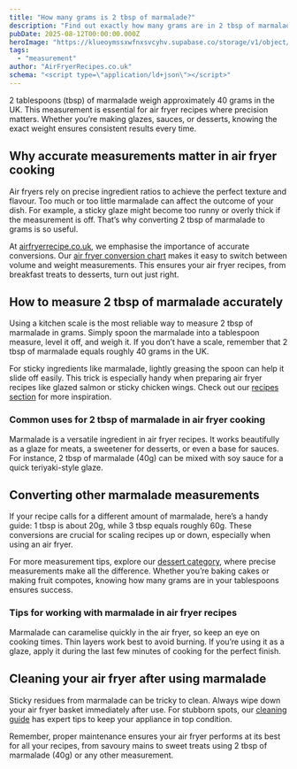 ```yaml
---
title: "How many grams is 2 tbsp of marmalade?"
description: "Find out exactly how many grams are in 2 tbsp of marmalade with this simple UK conversion guide. Perfect for air fryer recipes!"
pubDate: 2025-08-12T00:00:00.000Z
heroImage: "https://klueoymssxwfnxsvcyhv.supabase.co/storage/v1/object/public/md/how-many-grams-is-2-tbsp-marmalade-a0f45af2.webp"
tags:
  - "measurement"
author: "AirFryerRecipes.co.uk"
schema: "<script type=\"application/ld+json\"></script>"
---
```


<p>2 tablespoons (tbsp) of marmalade weigh approximately 40 grams in the UK. This measurement is essential for air fryer recipes where precision matters. Whether you’re making glazes, sauces, or desserts, knowing the exact weight ensures consistent results every time.</p>

<h2>Why accurate measurements matter in air fryer cooking</h2>
<p>Air fryers rely on precise ingredient ratios to achieve the perfect texture and flavour. Too much or too little marmalade can affect the outcome of your dish. For example, a sticky glaze might become too runny or overly thick if the measurement is off. That’s why converting 2 tbsp of marmalade to grams is so useful.</p>
<p>At <a href=https://www.airfryerrecipe.co.uk>airfryerrecipe.co.uk</a>, we emphasise the importance of accurate conversions. Our <a href=https://www.airfryerrecipe.co.uk/air-fryer-conversion-chart>air fryer conversion chart</a> makes it easy to switch between volume and weight measurements. This ensures your air fryer recipes, from breakfast treats to desserts, turn out just right.</p>

<h2>How to measure 2 tbsp of marmalade accurately</h2>
<p>Using a kitchen scale is the most reliable way to measure 2 tbsp of marmalade in grams. Simply spoon the marmalade into a tablespoon measure, level it off, and weigh it. If you don’t have a scale, remember that 2 tbsp of marmalade equals roughly 40 grams in the UK.</p>
<p>For sticky ingredients like marmalade, lightly greasing the spoon can help it slide off easily. This trick is especially handy when preparing air fryer recipes like glazed salmon or sticky chicken wings. Check out our <a href=https://www.airfryerrecipe.co.uk/recipes>recipes section</a> for more inspiration.</p>

<h3>Common uses for 2 tbsp of marmalade in air fryer cooking</h3>
<p>Marmalade is a versatile ingredient in air fryer recipes. It works beautifully as a glaze for meats, a sweetener for desserts, or even a base for sauces. For instance, 2 tbsp of marmalade (40g) can be mixed with soy sauce for a quick teriyaki-style glaze.</p>

<h2>Converting other marmalade measurements</h2>
<p>If your recipe calls for a different amount of marmalade, here’s a handy guide: 1 tbsp is about 20g, while 3 tbsp equals roughly 60g. These conversions are crucial for scaling recipes up or down, especially when using an air fryer.</p>
<p>For more measurement tips, explore our <a href=https://www.airfryerrecipe.co.uk/recipe-category/dessert>dessert category</a>, where precise measurements make all the difference. Whether you’re baking cakes or making fruit compotes, knowing how many grams are in your tablespoons ensures success.</p>

<h3>Tips for working with marmalade in air fryer recipes</h3>
<p>Marmalade can caramelise quickly in the air fryer, so keep an eye on cooking times. Thin layers work best to avoid burning. If you’re using it as a glaze, apply it during the last few minutes of cooking for the perfect finish.</p>

<h2>Cleaning your air fryer after using marmalade</h2>
<p>Sticky residues from marmalade can be tricky to clean. Always wipe down your air fryer basket immediately after use. For stubborn spots, our <a href=https://www.airfryerrecipe.co.uk/air-fryer-cleaner>cleaning guide</a> has expert tips to keep your appliance in top condition.</p>
<p>Remember, proper maintenance ensures your air fryer performs at its best for all your recipes, from savoury mains to sweet treats using 2 tbsp of marmalade (40g) or any other measurement.</p>